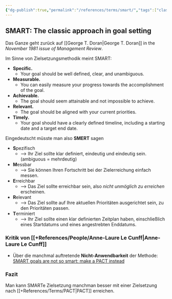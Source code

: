 ```yaml
---
{"dg-publish":true,"permalink":"/references/terms/smart/","tags":["class/termNote"]}
---
```



## SMART: The classic approach in goal setting

Das Ganze geht zurück auf [[George T. Doran\|George T. Doran]] in the *November 1981 issue of Management Review*. 

Im Sinne von Zielsetzungsmethodik meint SMART:
- **Specific.** 
	- Your goal should be well defined, clear, and unambiguous. 
- **Measurable.** 
	- You can easily measure your progress towards the accomplishment of the goal.
- **Achievable.** 
	- The goal should seem attainable and not impossible to achieve.
- **Relevant.** 
	- The goal should be aligned with your current priorities.
- **Timely.** 
	- Your goal should have a clearly defined timeline, including a starting date and a target end date.

Eingedeutscht müsste man also **SMERT** sagen 
 - **S**pezifisch 
	 - --> Ihr Ziel sollte klar definiert, eindeutig und eindeutig sein. (ambiguous = mehrdeutig)
 - **M**essbar
	 - --> Sie können Ihren Fortschritt bei der Zielerreichung einfach messen.
 - **E**rreichbar
	 - --> Das Ziel sollte erreichbar sein, also *nicht unmöglich zu erreichen* erscheinen.
 - **R**elevant
	 - --> Das Ziel sollte auf Ihre aktuellen Prioritäten ausgerichtet sein, zu den Prioritäten passen.
 - **T**erminiert 
	 - --> Ihr Ziel sollte einen klar definierten Zeitplan haben, einschließlich eines Startdatums und eines angestrebten Enddatums.


### Kritik von [[+References/People/Anne-Laure Le Cunff\|Anne-Laure Le Cunff]] 
- Über die manchmal auftretende **Nicht-Anwendbarkeit** der Methode: [SMART goals are not so smart: make a PACT instead](https://nesslabs.com/smart-goals-pact)  

### Fazit
Man kann SMARTe Zielsetzung manchman besser mit einer Zielsetzung nach [[+References/Terms/PACT\|PACT]] erreichen.
 


